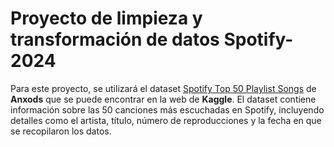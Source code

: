 # Proyecto de limpieza y transformación de datos Spotify-2024

Para este proyecto, se utilizará el dataset [Spotify Top 50 Playlist Songs](https://www.kaggle.com/datasets/anxods/spotify-top-50-playlist-songs-anxods/data) de **Anxods** que se puede encontrar en la web de **Kaggle**. El dataset contiene información sobre las 50 canciones más escuchadas en Spotify, incluyendo detalles como el artista, título, número de reproducciones y la fecha en que se recopilaron los datos.
